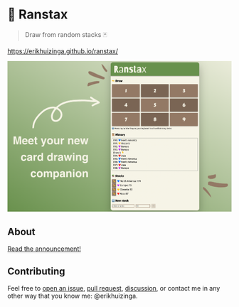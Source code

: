 # 🎲 Ranstax

> Draw from random stacks 🃏

https://erikhuizinga.github.io/ranstax/

[![Ranstax brand](img/ranstax-brand.png)](https://erikhuizinga.github.io/ranstax/)

## About

[Read the announcement!](https://github.com/erikhuizinga/ranstax/discussions/1)

## Contributing

Feel free to [open an issue](https://github.com/erikhuizinga/ranstax/issues/new), [pull request](https://docs.github.com/en/pull-requests/collaborating-with-pull-requests/proposing-changes-to-your-work-with-pull-requests/creating-a-pull-request), [discussion](https://github.com/erikhuizinga/ranstax/discussions), or contact me in any other way that you know me: @erikhuizinga.
